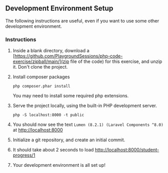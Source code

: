 ## Development Environment Setup

The following instructions are useful,
even if you want to use some other development environment. 

### Instructions

1. Inside a blank directory, download
    a [https://github.com/PlaygroundSessions/php-code-exercise/zipball/main/](zip file of the code)
    for this exercise, and unzip it.  Don't clone the project.

1. Install composer packages
    ```
    php composer.phar install
    ```
    You may need to install some required php extensions.

1. Serve the project locally, using the built-in PHP development server.
    ```
    php -S localhost:8000 -t public
    ```
   
1. You should now see the text `Lumen (8.2.1) (Laravel Components ^8.0)` at [http://localhost:8000](http://localhost:8000)

1. Initialize a git repository, and create an initial commit.

1. It should take about 2 seconds to load [http://localhost:8000/student-progress/1](http://localhost:8000/student-progress/1)

1. Your development environment is all set up!
